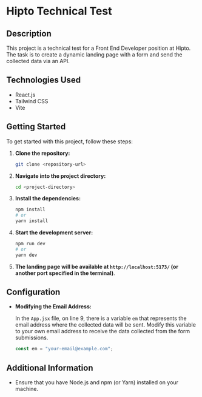 # Hipto Technical Test

## Description

This project is a technical test for a Front End Developer position at Hipto. The task is to create a dynamic landing page with a form and send the collected data via an API.

## Technologies Used

- React.js
- Tailwind CSS
- Vite

## Getting Started

To get started with this project, follow these steps:

1. **Clone the repository:**

   ```bash
   git clone <repository-url>

2. **Navigate into the project directory:**

   ```bash
   cd <project-directory>

3. **Install the dependencies:**
   ```bash
   npm install
   # or
   yarn install

4. **Start the development server:**
   ```bash
   npm run dev
   # or
   yarn dev
   
5. **The landing page will be available at `http://localhost:5173/` (or another port specified in the terminal)**.

## Configuration

- **Modifying the Email Address:**

  In the `App.jsx` file, on line 9, there is a variable `em` that represents the email address where the collected data will be sent. Modify this variable to your own email address to receive the data collected from the form submissions.

  ```jsx
  const em = "your-email@example.com";

## Additional Information

- Ensure that you have Node.js and npm (or Yarn) installed on your machine.
